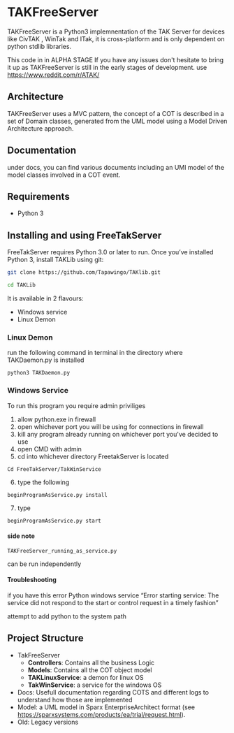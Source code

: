 # TAKFreeServer
TAKFreeServer is a Python3 implemnentation of the TAK Server for devices like CivTAK , WinTak and ITak, it is cross-platform and is only dependent on python stdlib libraries. 

This code in in ALPHA STAGE
If you have any issues don't hesitate to bring it up as TAKFreeServer is still in the early stages of development.
use https://www.reddit.com/r/ATAK/

## Architecture
TAKFreeServer uses a MVC pattern, the concept of a COT is described in a set of Domain classes, generated  from the UML model using a Model Driven Architecture approach.

## Documentation
under docs, you can find various documents including an UMl model of the model classes involved in a COT event.

## Requirements
- Python 3

## Installing and using FreeTakServer
FreeTakServer  requires Python 3.0 or later to run. Once you’ve installed Python 3, install TAKLib using git:

```bash
git clone https://github.com/Tapawingo/TAKlib.git

cd TAKLib
```

It is available in 2 flavours:
- Windows service
- Linux Demon

### Linux Demon

run the following command in terminal in the directory where TAKDaemon.py is installed
```
python3 TAKDaemon.py
```

### Windows Service
To run this program you require admin priviliges

1. allow python.exe in firewall
2. open whichever port you will be using for connections in firewall
3. kill any program already running on whichever port you've decided to use
4. open CMD with admin
5. cd into whichever directory FreetakServer is located
```
Cd FreeTakServer/TakWinService
```
6. type the following 
```
beginProgramAsService.py install
```
7. type 
```
beginProgramAsService.py start
```

#### side note 
```
TAKFreeServer_running_as_service.py
```
can be run independently 

#### Troubleshooting
if you have this error Python windows service “Error starting service: The service did not respond to the start or control request in a timely fashion”

attempt to add python to the system path

##  Project Structure
- TakFreeServer
  - **Controllers**: Contains all the business Logic
  - **Models**: Contains all the COT object model
  - **TAKLinuxService**:   a demon for linux OS
  -  **TakWinService**: a service for the windows OS 
- Docs: Usefull documentation regarding COTS and different logs to understand how those are implemented
- Model: a UML model in Sparx EnterpriseArchitect format (see https://sparxsystems.com/products/ea/trial/request.html). 
- Old: Legacy versions

